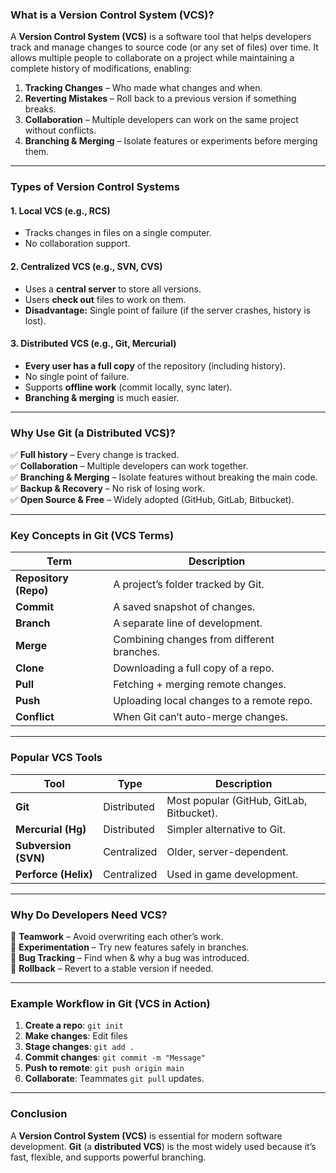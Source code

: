 ### **What is a Version Control System (VCS)?**  

A **Version Control System (VCS)** is a software tool that helps developers track and manage changes to source code (or any set of files) over time. It allows multiple people to collaborate on a project while maintaining a complete history of modifications, enabling:  

1. **Tracking Changes** – Who made what changes and when.  
2. **Reverting Mistakes** – Roll back to a previous version if something breaks.  
3. **Collaboration** – Multiple developers can work on the same project without conflicts.  
4. **Branching & Merging** – Isolate features or experiments before merging them.  

---

### **Types of Version Control Systems**  

#### **1. Local VCS (e.g., RCS)**  
- Tracks changes in files on a single computer.  
- No collaboration support.  

#### **2. Centralized VCS (e.g., SVN, CVS)**  
- Uses a **central server** to store all versions.  
- Users **check out** files to work on them.  
- **Disadvantage:** Single point of failure (if the server crashes, history is lost).  

#### **3. Distributed VCS (e.g., Git, Mercurial)**  
- **Every user has a full copy** of the repository (including history).  
- No single point of failure.  
- Supports **offline work** (commit locally, sync later).  
- **Branching & merging** is much easier.  

---

### **Why Use Git (a Distributed VCS)?**  
✅ **Full history** – Every change is tracked.  
✅ **Collaboration** – Multiple developers can work together.  
✅ **Branching & Merging** – Isolate features without breaking the main code.  
✅ **Backup & Recovery** – No risk of losing work.  
✅ **Open Source & Free** – Widely adopted (GitHub, GitLab, Bitbucket).  

---

### **Key Concepts in Git (VCS Terms)**  
| Term | Description |
|------|-------------|
| **Repository (Repo)** | A project’s folder tracked by Git. |
| **Commit** | A saved snapshot of changes. |
| **Branch** | A separate line of development. |
| **Merge** | Combining changes from different branches. |
| **Clone** | Downloading a full copy of a repo. |
| **Pull** | Fetching + merging remote changes. |
| **Push** | Uploading local changes to a remote repo. |
| **Conflict** | When Git can’t auto-merge changes. |

---

### **Popular VCS Tools**  
| Tool | Type | Description |
|------|------|-------------|
| **Git** | Distributed | Most popular (GitHub, GitLab, Bitbucket). |
| **Mercurial (Hg)** | Distributed | Simpler alternative to Git. |
| **Subversion (SVN)** | Centralized | Older, server-dependent. |
| **Perforce (Helix)** | Centralized | Used in game development. |

---

### **Why Do Developers Need VCS?**  
🔹 **Teamwork** – Avoid overwriting each other’s work.  
🔹 **Experimentation** – Try new features safely in branches.  
🔹 **Bug Tracking** – Find when & why a bug was introduced.  
🔹 **Rollback** – Revert to a stable version if needed.  

---

### **Example Workflow in Git (VCS in Action)**  
1. **Create a repo**: `git init`  
2. **Make changes**: Edit files  
3. **Stage changes**: `git add .`  
4. **Commit changes**: `git commit -m "Message"`  
5. **Push to remote**: `git push origin main`  
6. **Collaborate**: Teammates `git pull` updates.  

---

### **Conclusion**  
A **Version Control System (VCS)** is essential for modern software development. **Git** (a **distributed VCS**) is the most widely used because it’s fast, flexible, and supports powerful branching.  
